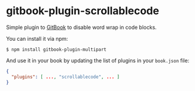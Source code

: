 # gitbook-plugin-scrollablecode

Simple plugin to [GitBook](https://www.gitbook.io) to disable word wrap in code blocks.

You can install it via npm:

    $ npm install gitbook-plugin-multipart

And use it in your book by updating the list of plugins in your `book.json` file:

```json
{
  "plugins": [ ..., "scrollablecode", ... ]
}
```

